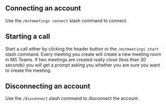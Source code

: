 ## Connecting an account

Use the `/mstmeetings connect` slash command to connect.

## Starting a call

Start a call either by clicking the header button or the `/mstmeetings start` slash command. Every meeting you create will create a new meeting room in MS Teams. If two meetings are created really close (less than 30 seconds) you will get a prompt asking you whether you are sure you want to create the meeting.

## Disconnecting an account

Use the `/disconnect` slash command to disconnect the account.
